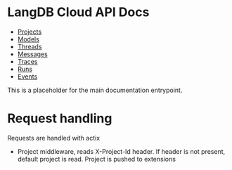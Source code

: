 # LangDB Cloud API Docs

- [Projects](./projects.md)
- [Models](./models.md)
- [Threads](./threads.md)
- [Messages](./messages.md)
- [Traces](./traces.md)
- [Runs](./runs.md)
- [Events](./events.md)

This is a placeholder for the main documentation entrypoint.

# Request handling

Requests are handled with actix
- Project middleware, reads X-Project-Id header. If header is not present, default project is read. Project is pushed to extensions